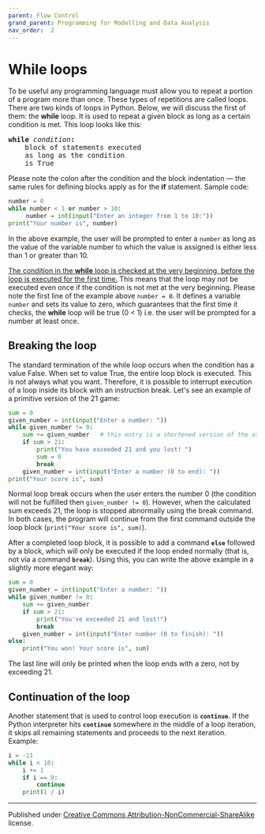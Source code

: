 ```yaml
---
parent: Flow Control
grand_parent: Programming for Modelling and Data Analysis
nav_order:  2
---
```


# While loops

To be useful any programming language must allow you to repeat a portion of a program more than once. These types of repetitions are called loops. There are two kinds of loops in Python. Below, we will discuss the first of them: the **while** loop. It is used to repeat a given block as long as a certain condition is met. This loop looks like this:

<pre>
<b>while</b> <i>condition</i><b>:</b>
    block of statements executed
    as long as the condition
    is True
</pre>

Please note the colon after the condition and the block indentation — the same rules for defining blocks apply as for the **if** statement. Sample code:

```python
number = 0
while number < 1 or number > 10:
     number = int(input("Enter an integer from 1 to 10:"))
print("Your number is", number)
```

In the above example, the user will be prompted to enter a `number` as long as the value of the variable number to which the value is assigned is either less than 1 or greater than 10.

<u>The condition in the <b>while</b> loop is checked at the very beginning, before the loop is executed for the first time.</u> This means that the loop may not be executed even once if the condition is not met at the very beginning. Please note the first line of the example above `number = 0`. It defines a variable `number` and sets its value to zero, which guarantees that the first time it checks, the **while** loop will be true (0 < 1) i.e. the user will be prompted for a number at least once.

## Breaking the loop

The standard termination of the while loop occurs when the condition has a value False. When set to value True, the entire loop block is executed. This is not always what you want. Therefore, it is possible to interrupt execution of a loop inside its block with an instruction break. Let's see an example of a primitive version of the 21 game:

```python
sum = 0 
given_number = int(input("Enter a number: ")) 
while given_number != 0:
    sum += given_number   # this entry is a shortened version of the assignment sum + = sum + given_number
    if sum > 21:
        print("You have exceeded 21 and you lost! ")
        sum = 0
        break
    given_number = int(input("Enter a number (0 to end): ")) 
print("Your score is", sum)
```

Normal loop break occurs when the user enters the number 0 (the condition will not be fulfilled then `given_number != 0`). However, when the calculated sum exceeds 21, the loop is stopped abnormally using the break command. In both cases, the program will continue from the first command outside the loop block (`print("Your score is", sum)`).

After a completed loop block, it is possible to add a command **`else`** followed by a block, which will only be executed if the loop ended normally (that is, not via a command **`break`**). Using this, you can write the above example in a slightly more elegant way:

```python
sum = 0
given_number = int(input("Enter a number: "))
while given_number != 0:
    sum += given_number
    if sum > 21:
        print("You've exceeded 21 and lost!")
        break
    given_number = int(input("Enter number (0 to finish): ")) 
else:
    print("You won! Your score is", sum)
```

The last line will only be printed when the loop ends with a zero, not by exceeding 21.

## Continuation of the loop

Another statement that is used to control loop execution is **`continue`**. If the Python interpreter hits **`continue`** somewhere in the middle of a loop iteration, it skips all remaining statements and proceeds to the next iteration. Example:

```python
i = -11
while i < 10:
    i += 1
    if i == 0:
        continue
    print(1 / i)
```

<hr/>

Published under [Creative Commons Attribution-NonCommercial-ShareAlike](https://creativecommons.org/licenses/by-nc-sa/4.0/) license.
